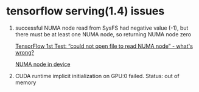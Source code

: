 # tensorflow serving(1.4) issues
1. successful NUMA node read from SysFS had negative value (-1), but there must be at least one NUMA node, so returning NUMA node zero

    [TensorFlow 1st Test: “could not open file to read NUMA node” - what's wrong? ](https://github.com/tensorflow/tensorflow/issues/2264)

    [NUMA node in device](https://stackoverflow.com/a/44233285/6857147)

2. CUDA runtime implicit initialization on GPU:0 failed. Status: out of memory